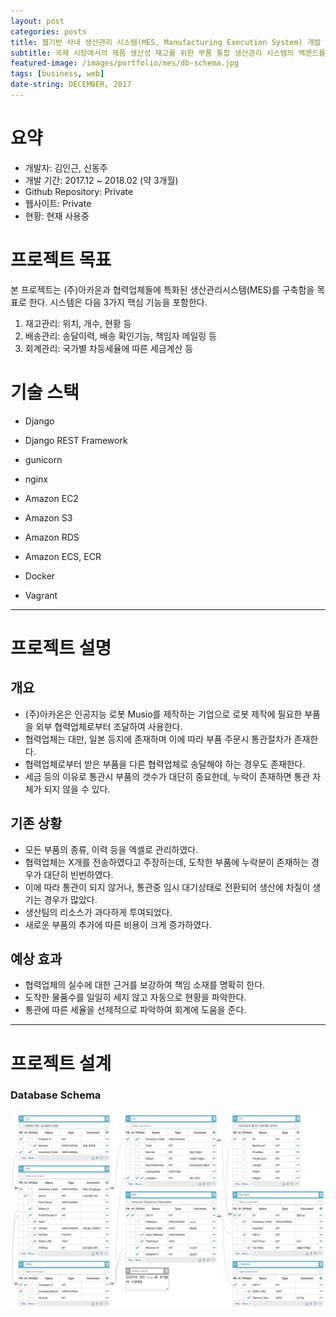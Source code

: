 ```yaml
---
layout: post
categories: posts
title: 웹기반 사내 생산관리 시스템(MES, Manufacturing Execution System) 개발
subtitle: 국제 시장에서의 제품 생산성 재고를 위한 부품 통합 생산관리 시스템의 백엔드를 Django REST framework기반으로 제작한다
featured-image: /images/portfolio/mes/db-schema.jpg
tags: [business, web]
date-string: DECEMBER, 2017
---
```



# 요약
- 개발자: 김인근, 신동주
- 개발 기간: 2017.12 ~ 2018.02 (약 3개월)
- Github Repository: Private
- 웹사이트: Private
- 현황: 현재 사용중

# 프로젝트 목표
본 프로젝트는 (주)아카온과 협력업체들에 특화된 생산관리시스템(MES)를 구축함을 목표로 한다. 시스템은 다음 3가지 핵심 기능을 포함한다.

1. 재고관리: 위치, 개수, 현황 등
2. 배송관리: 송달이력, 배송 확인기능, 책임자 메일링 등
3. 회계관리: 국가별 차등세율에 따른 세금계산 등


# 기술 스택
- Django
- Django REST Framework

- gunicorn
- nginx

- Amazon EC2
- Amazon S3
- Amazon RDS
- Amazon ECS, ECR

- Docker
- Vagrant


<hr>

# 프로젝트 설명

## 개요
- (주)아카온은 인공지능 로봇 Musio를 제작하는 기업으로 로봇 제작에 필요한 부품을 외부 협력업체로부터 조달하여 사용한다.
- 협력업체는 대만, 일본 등지에 존재하며 이에 따라 부품 주문시 통관절차가 존재한다.
- 협력업체로부터 받은 부품을 다른 협력업체로 송달해야 하는 경우도 존재한다.
- 세금 등의 이유로 통관시 부품의 갯수가 대단히 중요한데, 누락이 존재하면 통관 자체가 되지 않을 수 있다.


## 기존 상황
- 모든 부품의 종류, 이력 등을 엑셀로 관리하였다.
- 협력업체는 X개를 전송하였다고 주장하는데, 도착한 부품에 누락분이 존재하는 경우가 대단히 빈번하였다.
- 이에 따라 통관이 되지 않거나, 통관중 임시 대기상태로 전환되어 생산에 차질이 생기는 경우가 많았다.
- 생산팀의 리소스가 과다하게 투여되었다.
- 새로운 부품의 추가에 따른 비용이 크게 증가하였다.

## 예상 효과
- 협력업체의 실수에 대한 근거를 보강하여 책임 소재를 명확히 한다.
- 도착한 물품수를 일일히 세지 않고 자동으로 현황을 파악한다.
- 통관에 따른 세율을 선제적으로 파악하여 회계에 도움을 준다.

<hr>

# 프로젝트 설계

### Database Schema
![Main Page](/images/portfolio/mes/db-schema.jpg)

